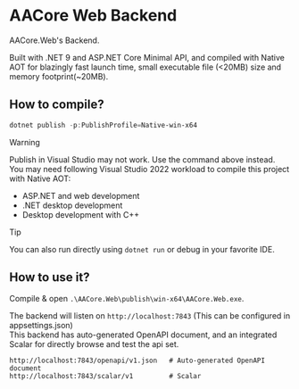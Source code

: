 # AACore Web Backend

AACore.Web's Backend. 

Built with .NET 9 and ASP.NET Core Minimal API, and compiled with Native AOT for blazingly fast launch time, small executable file (<20MB) size and memory footprint(~20MB).  

## How to compile?

```powershell
dotnet publish -p:PublishProfile=Native-win-x64
```

> [!WARNING]  
> Publish in Visual Studio may not work. Use the command above instead.  
> You may need following Visual Studio 2022 workload to compile this project with Native AOT:  
> - ASP.NET and web development  
> - .NET desktop development  
> - Desktop development with C++  

> [!TIP]  
> You can also run directly using `dotnet run` or debug in your favorite IDE.  

## How to use it?

Compile & open `.\AACore.Web\publish\win-x64\AACore.Web.exe`.  

The backend will listen on `http://localhost:7843` (This can be configured in appsettings.json)  
This backend has auto-generated OpenAPI document, and an integrated Scalar for directly browse and test the api set.  

```
http://localhost:7843/openapi/v1.json   # Auto-generated OpenAPI document
http://localhost:7843/scalar/v1         # Scalar
```

